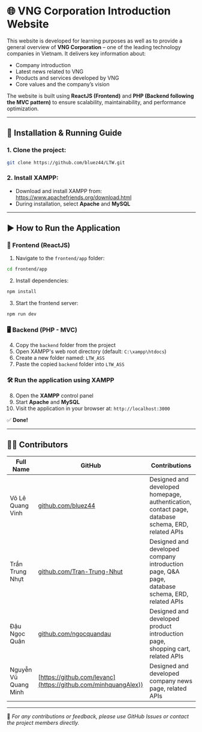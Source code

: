 
# 🌐 VNG Corporation Introduction Website

This website is developed for learning purposes as well as to provide a general overview of **VNG Corporation** – one of the leading technology companies in Vietnam. It delivers key information about:

- Company introduction  
- Latest news related to VNG  
- Products and services developed by VNG  
- Core values and the company’s vision  

The website is built using **ReactJS (Frontend)** and **PHP (Backend following the MVC pattern)** to ensure scalability, maintainability, and performance optimization.

---

## 🚀 Installation & Running Guide

### 1. Clone the project:

```bash
git clone https://github.com/bluez44/LTW.git
```

### 2. Install XAMPP:

- Download and install XAMPP from: https://www.apachefriends.org/download.html  
- During installation, select **Apache** and **MySQL**

---

## ▶️ How to Run the Application

### 🔧 Frontend (ReactJS)

1. Navigate to the `frontend/app` folder:

```bash
cd frontend/app
```

2. Install dependencies:

```bash
npm install
```

3. Start the frontend server:

```bash
npm run dev
```

### 🖥️ Backend (PHP - MVC)

4. Copy the `backend` folder from the project  
5. Open XAMPP's web root directory (default: `C:\xampp\htdocs`)  
6. Create a new folder named: `LTW_ASS`  
7. Paste the copied `backend` folder into `LTW_ASS`

### 🛠️ Run the application using XAMPP

8. Open the **XAMPP** control panel  
9. Start **Apache** and **MySQL**  
10. Visit the application in your browser at: `http://localhost:3000`

✅ **Done!**

---

## 👨‍💻 Contributors

| Full Name            | GitHub                                                           | Contributions                                                                                                              |
| -------------------- | ---------------------------------------------------------------- | -------------------------------------------------------------------------------------------------------------------------- |
| Võ Lê Quang Vinh     | [github.com/bluez44](https://github.com/bluez44)                 | Designed and developed homepage, authentication, contact page, database schema, ERD, related APIs                         |
| Trần Trung Nhựt      | [github.com/Tran-Trung-Nhut](https://github.com/Tran-Trung-Nhut) | Designed and developed company introduction page, Q&A page, database schema, ERD, related APIs                             |
| Đậu Ngọc Quân        | [github.com/ngocquandau](https://github.com/ngocquandau)         | Designed and developed product introduction page, shopping cart, related APIs                        |
| Nguyễn Vũ Quang Minh | [https://github.com/levanc](https://github.com/minhquangAlex))                   | Designed and developed company news page, related APIs                                               |

---

📌 _For any contributions or feedback, please use GitHub Issues or contact the project members directly._
